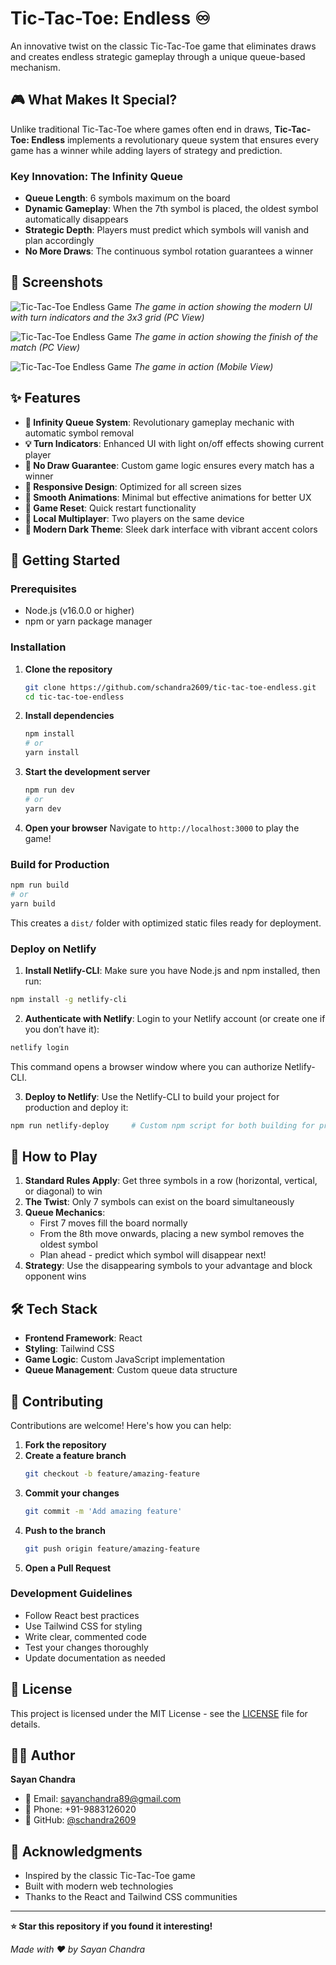 # Tic-Tac-Toe: Endless ♾️

An innovative twist on the classic Tic-Tac-Toe game that eliminates draws and creates endless strategic gameplay through a unique queue-based mechanism.

## 🎮 What Makes It Special?

Unlike traditional Tic-Tac-Toe where games often end in draws, **Tic-Tac-Toe: Endless** implements a revolutionary queue system that ensures every game has a winner while adding layers of strategy and prediction.

### Key Innovation: The Infinity Queue
- **Queue Length**: 6 symbols maximum on the board
- **Dynamic Gameplay**: When the 7th symbol is placed, the oldest symbol automatically disappears
- **Strategic Depth**: Players must predict which symbols will vanish and plan accordingly
- **No More Draws**: The continuous symbol rotation guarantees a winner

## 📸 Screenshots

![Tic-Tac-Toe Endless Game](src/screenshots/tic-tac-toe-endless-1.png)
*The game in action showing the modern UI with turn indicators and the 3x3 grid (PC View)*

![Tic-Tac-Toe Endless Game](src/screenshots/tic-tac-toe-endless-2.png)
*The game in action showing the finish of the match (PC View)*

![Tic-Tac-Toe Endless Game](src/screenshots/tic-tac-toe-endless-3.jpg)
*The game in action (Mobile View)*


## ✨ Features

- **🔄 Infinity Queue System**: Revolutionary gameplay mechanic with automatic symbol removal
- **💡 Turn Indicators**: Enhanced UI with light on/off effects showing current player
- **🎯 No Draw Guarantee**: Custom game logic ensures every match has a winner
- **📱 Responsive Design**: Optimized for all screen sizes
- **🎨 Smooth Animations**: Minimal but effective animations for better UX
- **🔄 Game Reset**: Quick restart functionality
- **👥 Local Multiplayer**: Two players on the same device
- **🌙 Modern Dark Theme**: Sleek dark interface with vibrant accent colors

## 🚀 Getting Started

### Prerequisites
- Node.js (v16.0.0 or higher)
- npm or yarn package manager

### Installation

1. **Clone the repository**
   ```bash
   git clone https://github.com/schandra2609/tic-tac-toe-endless.git
   cd tic-tac-toe-endless
   ```

2. **Install dependencies**
   ```bash
   npm install
   # or
   yarn install
   ```

3. **Start the development server**
   ```bash
   npm run dev
   # or
   yarn dev
   ```

4. **Open your browser**
   Navigate to `http://localhost:3000` to play the game!

### Build for Production
```bash
npm run build
# or
yarn build
```

This creates a `dist/` folder with optimized static files ready for deployment.

### Deploy on Netlify
1. **Install Netlify-CLI**: Make sure you have Node.js and npm installed, then run:
```bash
npm install -g netlify-cli
```

2. **Authenticate with Netlify**: Login to your Netlify account (or create one if you don’t have it):
```bash
netlify login
```
This command opens a browser window where you can authorize Netlify-CLI.

3. **Deploy to Netlify**: Use the Netlify-CLI to build your project for production and deploy it:
```bash
npm run netlify-deploy     # Custom npm script for both building for production and deploying on netlify
```

## 🎯 How to Play

1. **Standard Rules Apply**: Get three symbols in a row (horizontal, vertical, or diagonal) to win
2. **The Twist**: Only 7 symbols can exist on the board simultaneously
3. **Queue Mechanics**: 
   - First 7 moves fill the board normally
   - From the 8th move onwards, placing a new symbol removes the oldest symbol
   - Plan ahead - predict which symbol will disappear next!
4. **Strategy**: Use the disappearing symbols to your advantage and block opponent wins

## 🛠️ Tech Stack

- **Frontend Framework**: React
- **Styling**: Tailwind CSS
- **Game Logic**: Custom JavaScript implementation
- **Queue Management**: Custom queue data structure

## 🤝 Contributing

Contributions are welcome! Here's how you can help:

1. **Fork the repository**
2. **Create a feature branch**
   ```bash
   git checkout -b feature/amazing-feature
   ```
3. **Commit your changes**
   ```bash
   git commit -m 'Add amazing feature'
   ```
4. **Push to the branch**
   ```bash
   git push origin feature/amazing-feature
   ```
5. **Open a Pull Request**

### Development Guidelines
- Follow React best practices
- Use Tailwind CSS for styling
- Write clear, commented code
- Test your changes thoroughly
- Update documentation as needed

## 📝 License

This project is licensed under the MIT License - see the [LICENSE](LICENSE) file for details.

## 👨‍💻 Author

**Sayan Chandra**
- 📧 Email: sayanchandra89@gmail.com
- 📱 Phone: +91-9883126020
- 🔗 GitHub: [@schandra2609](https://github.com/schandra2609)

## 🙏 Acknowledgments

- Inspired by the classic Tic-Tac-Toe game
- Built with modern web technologies
- Thanks to the React and Tailwind CSS communities

---

**⭐ Star this repository if you found it interesting!**

*Made with ❤️ by Sayan Chandra*

